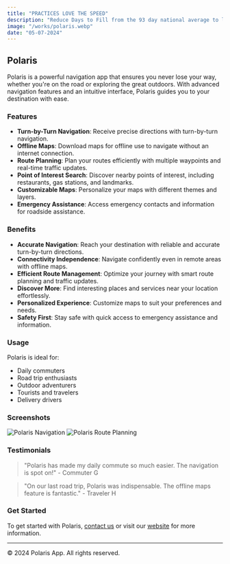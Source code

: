 ```yaml
---
title: "PRACTICES LOVE THE SPEED"
description: "Reduce Days to Fill from the 93 day national average to less than 20 days — lowering costs and avoiding lost revenue. DentalCare has experienced, actively looking nurses and assistant. ready to commit to permanent roles."
image: "/works/polaris.webp"
date: "05-07-2024"
---
```


## Polaris

Polaris is a powerful navigation app that ensures you never lose your way, whether you're on the road or exploring the great outdoors. With advanced navigation features and an intuitive interface, Polaris guides you to your destination with ease.

### Features

- **Turn-by-Turn Navigation**: Receive precise directions with turn-by-turn navigation.
- **Offline Maps**: Download maps for offline use to navigate without an internet connection.
- **Route Planning**: Plan your routes efficiently with multiple waypoints and real-time traffic updates.
- **Point of Interest Search**: Discover nearby points of interest, including restaurants, gas stations, and landmarks.
- **Customizable Maps**: Personalize your maps with different themes and layers.
- **Emergency Assistance**: Access emergency contacts and information for roadside assistance.

### Benefits

- **Accurate Navigation**: Reach your destination with reliable and accurate turn-by-turn directions.
- **Connectivity Independence**: Navigate confidently even in remote areas with offline maps.
- **Efficient Route Management**: Optimize your journey with smart route planning and traffic updates.
- **Discover More**: Find interesting places and services near your location effortlessly.
- **Personalized Experience**: Customize maps to suit your preferences and needs.
- **Safety First**: Stay safe with quick access to emergency assistance and information.

### Usage

Polaris is ideal for:

- Daily commuters
- Road trip enthusiasts
- Outdoor adventurers
- Tourists and travelers
- Delivery drivers

### Screenshots

![Polaris Navigation](../screenshots/dogma-1.webp)
![Polaris Route Planning](../screenshots/dogma-2.webp)

### Testimonials

> "Polaris has made my daily commute so much easier. The navigation is spot on!" - Commuter G

> "On our last road trip, Polaris was indispensable. The offline maps feature is fantastic." - Traveler H

### Get Started

To get started with Polaris, [contact us](mailto:info@example.com) or visit our [website](https://www.example.com) for more information.

---

© 2024 Polaris App. All rights reserved.
